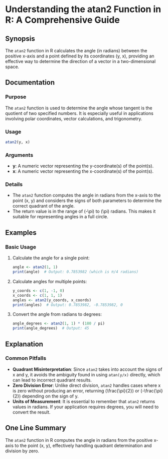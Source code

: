 <!--
Meta Description: # Understanding the atan2 Function in R: A Comprehensive Guide ## Synopsis The `atan2` function in R calculates the angle (in radians) between the pos...
Meta Keywords: atan2, angle, radians, point, function
-->

# Understanding the atan2 Function in R: A Comprehensive Guide

## Synopsis
The `atan2` function in R calculates the angle (in radians) between the positive x-axis and a point defined by its coordinates (y, x), providing an effective way to determine the direction of a vector in a two-dimensional space.

## Documentation
### Purpose
The `atan2` function is used to determine the angle whose tangent is the quotient of two specified numbers. It is especially useful in applications involving polar coordinates, vector calculations, and trigonometry.

### Usage
```R
atan2(y, x)
```

### Arguments
- **y**: A numeric vector representing the y-coordinate(s) of the point(s).
- **x**: A numeric vector representing the x-coordinate(s) of the point(s).

### Details
- The `atan2` function computes the angle in radians from the x-axis to the point (x, y) and considers the signs of both parameters to determine the correct quadrant of the angle.
- The return value is in the range of \(-\pi\) to \(\pi\) radians. This makes it suitable for representing angles in a full circle.

## Examples
### Basic Usage
1. Calculate the angle for a single point:
   ```R
   angle <- atan2(1, 1)
   print(angle)  # Output: 0.7853982 (which is π/4 radians)
   ```

2. Calculate angles for multiple points:
   ```R
   y_coords <- c(1, -1, 0)
   x_coords <- c(1, 1, 1)
   angles <- atan2(y_coords, x_coords)
   print(angles)  # Output: 0.7853982, -0.7853982, 0
   ```

3. Convert the angle from radians to degrees:
   ```R
   angle_degrees <- atan2(1, 1) * (180 / pi)
   print(angle_degrees)  # Output: 45
   ```

## Explanation
### Common Pitfalls
- **Quadrant Misinterpretation**: Since `atan2` takes into account the signs of x and y, it avoids the ambiguity found in using `atan(y/x)` directly, which can lead to incorrect quadrant results.
- **Zero Division Error**: Unlike direct division, `atan2` handles cases where x is zero without producing an error, returning \(\frac{\pi}{2}\) or \(-\frac{\pi}{2}\) depending on the sign of y.
- **Units of Measurement**: It is essential to remember that `atan2` returns values in radians. If your application requires degrees, you will need to convert the result.

## One Line Summary
The `atan2` function in R computes the angle in radians from the positive x-axis to the point (x, y), effectively handling quadrant determination and division by zero.